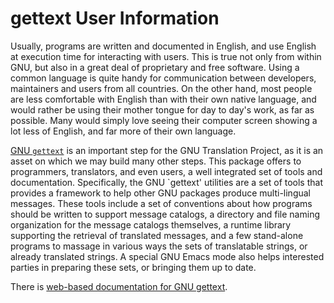 # gettext User Information

Usually, programs are written and documented in English, and use English at
execution time for interacting with users. This is true not only from within
GNU, but also in a great deal of proprietary and free software. Using a common
language is quite handy for communication between developers, maintainers and
users from all countries. On the other hand, most people are less comfortable
with English than with their own native language, and would rather be using
their mother tongue for day to day's work, as far as possible. Many would simply
love seeing their computer screen showing a lot less of English, and far more of
their own language.

[GNU `gettext`](https://www.gnu.org/software/gettext/) 
is an important step for the GNU Translation Project, as it is an
asset on which we may build many other steps. This package offers to
programmers, translators, and even users, a well integrated set of tools and
documentation. Specifically, the GNU `gettext' utilities are a set of tools that
provides a framework to help other GNU packages produce multi-lingual messages.
These tools include a set of conventions about how programs should be written to
support message catalogs, a directory and file naming organization for the
message catalogs themselves, a runtime library supporting the retrieval of
translated messages, and a few stand-alone programs to massage in various ways
the sets of translatable strings, or already translated strings. A special GNU
Emacs mode also helps interested parties in preparing these sets, or bringing
them up to date.

There is [web-based documentation for GNU gettext](https://www.gnu.org/software/gettext/manual/index.html).
